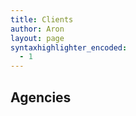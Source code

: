 ```yaml
---
title: Clients
author: Aron
layout: page
syntaxhighlighter_encoded:
  - 1
---
```

<a href="http://www.amnesty.de/" target="_blank" class="work_item" style="background-position:-80px 0px"></a><a href="http://www.aol.de/" target="_blank" class="work_item" style="background-position:-160px 0px"></a><a href="http://www.audi.de" target="_blank" class="work_item" style="background-position:0px 0px"></a><a href="http://www.bmw.de/" target="_blank" class="work_item" style="background-position:-240px 0px"></a><a href="http://www.coke.de/" target="_blank" class="work_item" style="background-position:-320px 0px"></a><a href="http://www.deutschepost.de/" target="_blank" class="work_item" style="background-position:-400px -80px"></a><a href="http://www.dpa.de/" target="_blank" class="work_item" style="background-position:-400px 0px" ></a><a href="http://www.fanta.de/" target="_blank" class="work_item" style="background-position:-480px 0px" ></a><a href="http://www.galileo-press.de/" target="_blank" class="work_item" style="background-position:-560px 0px"></a><a href="http://www.hennessy.com/" target="_blank" class="work_item" style="background-position:-720px 0px"></a><a href="http://www.hrs.de/" target="_blank" class="work_item" style="background-position:-640px 0px"></a><a href="http://www.kinowelt.de/" target="_blank" class="work_item" style="background-position:0px -80px"></a><a href="http://www.mini.de/" target="_blank" class="work_item" style="background-position:-80px -80px"></a><a href="http://www.nike.de" target="_blank" class="work_item" style="background-position:-240px -80px"></a><a href="http://www.nintendo.de/" target="_blank" class="work_item" style="background-position:-160px -80px"></a><a href="http://www.olympus.de/" target="_blank" class="work_item" style="background-position:-320px -80px"></a><a href="http://www.payback.de/" target="_blank" class="work_item" style="background-position:-480px -80px"></a><a href="http://www.powerade.de/" target="_blank" class="work_item" style="background-position:-560px -80px"></a><a href="http://www.rowohlt.de/" target="_blank" class="work_item" style="background-position:-640px -80px"></a><a href="http://www.sony.de/" target="_blank" class="work_item" style="background-position:-720px -80px"></a><a href="http://www.sparkasse.de/" target="_blank" class="work_item" style="background-position:0px -160px"></a><a href="http://www.sprite.de/" target="_blank" class="work_item" style="background-position:-80px -160px" ></a><a href="http://www.ufa.de/" target="_blank" class="work_item" style="background-position:-240px -160px"></a><a href="http://www.universal-music.de/" target="_blank" class="work_item" style="background-position:-160px -160px"></a><a href="http://www.volkswagen.de/" target="_blank" class="work_item" style="background-position:-320px -160px"></a><a href="http://www.zdf.de/" target="_blank" class="work_item" style="background-position:-400px -160px"></a>

<div style="clear:left">
</div>

## Agencies

<a href="http://www.argonauten.de/" target="_blank" class="work_item" style="background-position:-480px -160px"></a><a href="http://www.digital-spirit.de/" target="_blank" class="work_item" style="background-position:-560px -160px"></a><a href="http://www.gosub.de/" target="_blank" class="work_item" style="background-position:-640px -160px"></a><a href="http://www.iconmobile-group.com/" target="_blank" class="work_item" style="background-position:-80px -240px"></a><a href="http://www.i-dmedia.com/" target="_blank" class="work_item" style="background-position:-720px -160px"></a><a href="http://www.interone.de/" target="_blank" class="work_item" style="background-position:0px -240px"></a><a href="http://www.kircher-burkhardt.com/" target="_blank" class="work_item" style="background-position:-160px -240px"></a><a href="http://www.mediaworx.com/" target="_blank" class="work_item" style="background-position:-320px -240px" ></a><a href="http://www.neue-digitale.de/" target="_blank" class="work_item" style="background-position:-400px -240px"></a><a href="http://www.nonfood.de/" target="_blank" class="work_item" style="background-position:-240px -240px"></a><a href="http://www.people-interactive.de/" target="_blank" class="work_item" style="background-position:-480px -240px"></a><a href="http://www.pixelpark.de/" target="_blank" class="work_item" style="background-position:-560px -240px"></a><a href="http://www.plantage-berlin.com/" target="_blank" class="work_item" style="background-position:-640px -240px"></a>

<div style="clear:left">
</div>

<div class="tweetmeme_button" style="float: left; margin-right: 10px; margin-bottom: 10px;">
  <a class="tm_button" rel="&style=normal&b=2" href="http://apdevblog.com/clients/"></a>
</div>